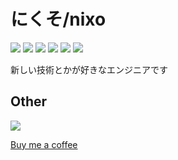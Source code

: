 # にくそ/nixo

![](https://img.shields.io/badge/age-16-red) ![](https://img.shields.io/badge/birthday-2005%2F10%2F11-red) ![](https://img.shields.io/badge/Python-%E2%9D%A4-brightgreen) ![](https://img.shields.io/badge/NextJS-%E2%9D%A4-black) ![](https://img.shields.io/github/followers/nxo0?label=Followers&style=social) ![](https://img.shields.io/twitter/follow/nxo000?label=Followers&style=social)

新しい技術とかが好きなエンジニアです

## Other

![](https://komarev.com/ghpvc/?username=nxo0)

[Buy me a coffee](https://buymeacoffee.com/nxo0)
